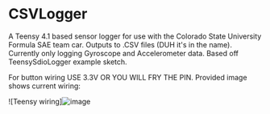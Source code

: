 # CSVLogger
A Teensy 4.1 based sensor logger for use with the Colorado State University Formula SAE team car.
Outputs to .CSV files (DUH it's in the name).
Currently only logging Gyroscope and Accelerometer data.
Based off TeensySdioLogger example sketch.

For button wiring USE 3.3V OR YOU WILL FRY THE PIN. Provided image shows current wiring:

![Teensy wiring]![image](https://user-images.githubusercontent.com/45497901/154790463-a99357e3-6f8f-4d50-b9d4-5b6acf8564f7.png)
